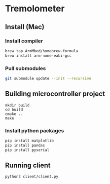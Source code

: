 # Tremolometer

## Install (Mac)

### Install compiler
```bash
brew tap ArmMbed/homebrew-formula
brew install arm-none-eabi-gcc
```

### Pull submodules
```bash
git submodule update --init --recursive
```

## Building microcontroller project
```
mkdir build
cd build
cmake ..
make
```

### Install python packages
```bash
pip install matplotlib
pip install pandas
pip install pyserial
```

## Running client
```bash
python3 client/client.py
```